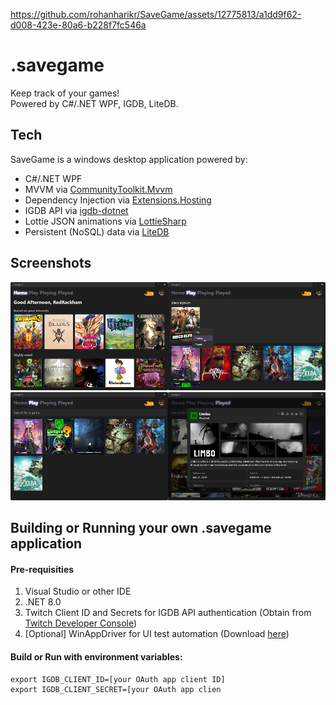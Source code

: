 https://github.com/rohanharikr/SaveGame/assets/12775813/a1dd9f62-d008-423e-80a6-b228f7fc546a

# .savegame

Keep track of your games!  
Powered by C#/.NET WPF, IGDB, LiteDB.

## Tech

SaveGame is a windows desktop application powered by:
- C#/.NET WPF
- MVVM via [CommunityToolkit.Mvvm](https://www.nuget.org/packages/CommunityToolkit.Mvvm)
- Dependency Injection via [Extensions.Hosting](https://www.nuget.org/packages/Microsoft.Extensions.Hosting)
- IGDB API via [igdb-dotnet](https://github.com/kamranayub/igdb-dotnet)
- Lottie JSON animations via [LottieSharp](https://github.com/quicoli/LottieSharp)
- Persistent (NoSQL) data via [LiteDB](https://www.litedb.org/)

## Screenshots

<img src="./README/HomeView.png" width="50%"/><img src="./README/Search.png" width="50%"/>
<img src="./README/PlayView.png" width="50%"/><img src="./README/DetailModal.png" width="50%"/>

## Building or Running your own .savegame application

#### Pre-requisities
1. Visual Studio or other IDE
1. .NET 8.0
1. Twitch Client ID and Secrets for IGDB API authentication (Obtain from [Twitch Developer Console](https://dev.twitch.tv/console/apps))
1. [Optional] WinAppDriver for UI test automation (Download [here](https://github.com/microsoft/WinAppDriver?tab=readme-ov-file#install--run-winappdriver))

#### Build or Run with environment variables:
```shell
export IGDB_CLIENT_ID=[your OAuth app client ID]
export IGDB_CLIENT_SECRET=[your OAuth app clien